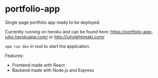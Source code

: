 # portfolio-app

Single page portfolio app ready to be deployed.

Currently running on heroku and can be found here: https://portfolio-app-juho.herokuapp.com/ or http://juholehtimaki.com/

```npm run dev``` in root to start the application.

Features:
- Frontend made with React
- Backend made with Node.js and Express
